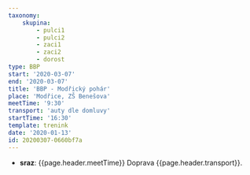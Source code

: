 ```yaml
---
taxonomy:
    skupina:
        - pulci1
        - pulci2
        - zaci1
        - zaci2
        - dorost
type: BBP
start: '2020-03-07'
end: '2020-03-07'
title: 'BBP - Modřický pohár'
place: 'Modřice, ZŠ Benešova'
meetTime: '9:30'
transport: 'auty dle domluvy'
startTime: '16:30'
template: trenink
date: '2020-01-13'
id: 20200307-0660bf7a
---
```

* **sraz**: {{page.header.meetTime}} Doprava {{page.header.transport}}.
